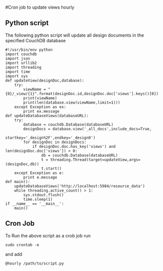 #Cron job to update views hourly

## Python script

The following python script will update all design documents in the specified CouchDB database


    #!/usr/bin/env python
    import couchdb
    import json
    import urllib2
    import threading
    import time
    import sys
    def updateView(designDoc,database):
        try:
            viewName = "{0}/_view/{1}".format(designDoc.id,designDoc.doc['views'].keys()[0])
            print(viewName)
            print(len(database.view(viewName,limit=1)))
        except Exception as ex: 
            print ex.message    
    def updateDatabaseViews(databaseURL):
        try:
            database = couchdb.Database(databaseURL)
            designDocs = database.view('_all_docs',include_docs=True,
                                                            startkey='_design%2F',endkey='_design0')
            for designDoc in designDocs:                        
                if designDoc.doc.has_key('views') and len(designDoc.doc['views']) > 0:
                    db = couchdb.Database(databaseURL)
                    t = threading.Thread(target=updateView,args=(designDoc,db))
                    t.start()
        except Exception as e:
            print e.message
    def main():
        updateDatabaseViews('http://localhost:5984/resource_data')
        while threading.active_count() > 1:
            sys.stdout.flush()
            time.sleep(1)
    if __name__ == '__main__':
        main()
## Cron Job

To Run the above script as a crob job run 

    sudo crontab -e

and add
       
    @hourly /path/to/script.py
